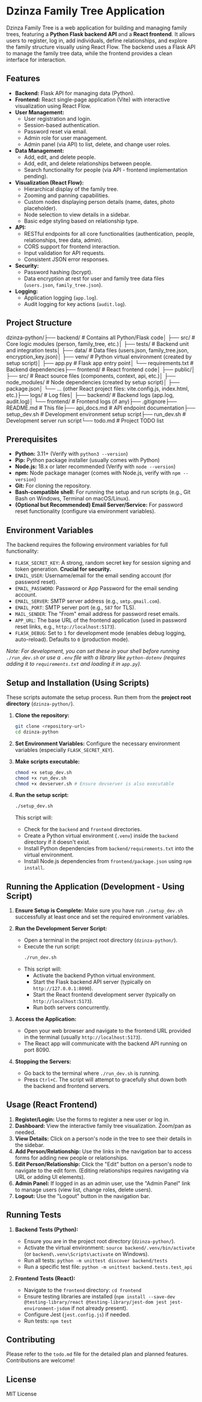# Dzinza Family Tree Application

Dzinza Family Tree is a web application for building and managing family trees, featuring a **Python Flask backend API** and a **React frontend**. It allows users to register, log in, add individuals, define relationships, and explore the family structure visually using React Flow. The backend uses a Flask API to manage the family tree data, while the frontend provides a clean interface for interaction.

## Features

* **Backend:** Flask API for managing data (Python).
* **Frontend:** React single-page application (Vite) with interactive visualization using React Flow.
* **User Management:**
    * User registration and login.
    * Session-based authentication.
    * Password reset via email.
    * Admin role for user management.
    * Admin panel (via API) to list, delete, and change user roles.
* **Data Management:**
    * Add, edit, and delete people.
    * Add, edit, and delete relationships between people.
    * Search functionality for people (via API - frontend implementation pending).
* **Visualization (React Flow):**
    * Hierarchical display of the family tree.
    * Zooming and panning capabilities.
    * Custom nodes displaying person details (name, dates, photo placeholder).
    * Node selection to view details in a sidebar.
    * Basic edge styling based on relationship type.
* **API:**
    * RESTful endpoints for all core functionalities (authentication, people, relationships, tree data, admin).
    * CORS support for frontend interaction.
    * Input validation for API requests.
    * Consistent JSON error responses.
* **Security:**
    * Password hashing (bcrypt).
    * Data encryption at rest for user and family tree data files (`users.json`, `family_tree.json`).
* **Logging:**
    * Application logging (`app.log`).
    * Audit logging for key actions (`audit.log`).

## Project Structure

dzinza-python/├── backend/              # Contains all Python/Flask code│   ├── src/              # Core logic modules (person, family_tree, etc.)│   ├── tests/            # Backend unit and integration tests│   ├── data/             # Data files (users.json, family_tree.json, encryption_key.json)│   ├── venv/             # Python virtual environment (created by setup script)│   ├── app.py            # Flask app entry point│   └── requirements.txt  # Backend dependencies├── frontend/             # React frontend code│   ├── public/│   ├── src/              # React source files (components, context, api, etc.)│   ├── node_modules/     # Node dependencies (created by setup script)│   ├── package.json│   └── ... (other React project files: vite.config.js, index.html, etc.)├── logs/                 # Log files│   ├── backend/          # Backend logs (app.log, audit.log)│   └── frontend/         # Frontend logs (if any)├── .gitignore├── README.md             # This file├── api_docs.md           # API endpoint documentation├── setup_dev.sh          # Development environment setup script├── run_dev.sh            # Development server run script└── todo.md               # Project TODO list
## Prerequisites

* **Python:** 3.11+ (Verify with `python3 --version`)
* **Pip:** Python package installer (usually comes with Python)
* **Node.js:** 18.x or later recommended (Verify with `node --version`)
* **npm:** Node package manager (comes with Node.js, verify with `npm --version`)
* **Git:** For cloning the repository.
* **Bash-compatible shell:** For running the setup and run scripts (e.g., Git Bash on Windows, Terminal on macOS/Linux).
* **(Optional but Recommended) Email Server/Service:** For password reset functionality (configure via environment variables).

## Environment Variables

The backend requires the following environment variables for full functionality:

* `FLASK_SECRET_KEY`: A strong, random secret key for session signing and token generation. **Crucial for security.**
* `EMAIL_USER`: Username/email for the email sending account (for password reset).
* `EMAIL_PASSWORD`: Password or App Password for the email sending account.
* `EMAIL_SERVER`: SMTP server address (e.g., `smtp.gmail.com`).
* `EMAIL_PORT`: SMTP server port (e.g., `587` for TLS).
* `MAIL_SENDER`: The "From" email address for password reset emails.
* `APP_URL`: The base URL of the frontend application (used in password reset links, e.g., `http://localhost:5173`).
* `FLASK_DEBUG`: Set to `1` for development mode (enables debug logging, auto-reload). Defaults to `0` (production mode).

*Note: For development, you can set these in your shell before running `./run_dev.sh` or use a `.env` file with a library like `python-dotenv` (requires adding it to `requirements.txt` and loading it in `app.py`).*

## Setup and Installation (Using Scripts)

These scripts automate the setup process. Run them from the **project root directory** (`dzinza-python/`).

1.  **Clone the repository:**
    ```bash
    git clone <repository-url>
    cd dzinza-python
    ```

2.  **Set Environment Variables:** Configure the necessary environment variables (especially `FLASK_SECRET_KEY`).

3.  **Make scripts executable:**
    ```bash
    chmod +x setup_dev.sh
    chmod +x run_dev.sh
    chmod +x devserver.sh # Ensure devserver is also executable
    ```

4.  **Run the setup script:**
    ```bash
    ./setup_dev.sh
    ```
    This script will:
    * Check for the `backend` and `frontend` directories.
    * Create a Python virtual environment (`.venv`) inside the `backend` directory if it doesn't exist.
    * Install Python dependencies from `backend/requirements.txt` into the virtual environment.
    * Install Node.js dependencies from `frontend/package.json` using `npm install`.

## Running the Application (Development - Using Script)

1.  **Ensure Setup is Complete:** Make sure you have run `./setup_dev.sh` successfully at least once and set the required environment variables.

2.  **Run the Development Server Script:**
    * Open a terminal in the project root directory (`dzinza-python/`).
    * Execute the run script:
        ```bash
        ./run_dev.sh
        ```
    * This script will:
        * Activate the backend Python virtual environment.
        * Start the Flask backend API server (typically on `http://127.0.0.1:8090`).
        * Start the React frontend development server (typically on `http://localhost:5173`).
        * Run both servers concurrently.

3.  **Access the Application:**
    * Open your web browser and navigate to the frontend URL provided in the terminal (usually `http://localhost:5173`).
    * The React app will communicate with the backend API running on port 8090.

4.  **Stopping the Servers:**
    * Go back to the terminal where `./run_dev.sh` is running.
    * Press `Ctrl+C`. The script will attempt to gracefully shut down both the backend and frontend servers.

## Usage (React Frontend)

1.  **Register/Login:** Use the forms to register a new user or log in.
2.  **Dashboard:** View the interactive family tree visualization. Zoom/pan as needed.
3.  **View Details:** Click on a person's node in the tree to see their details in the sidebar.
4.  **Add Person/Relationship:** Use the links in the navigation bar to access forms for adding new people or relationships.
5.  **Edit Person/Relationship:** Click the "Edit" button on a person's node to navigate to the edit form. (Editing relationships requires navigating via URL or adding UI elements).
6.  **Admin Panel:** If logged in as an admin user, use the "Admin Panel" link to manage users (view list, change roles, delete users).
7.  **Logout:** Use the "Logout" button in the navigation bar.

## Running Tests

1.  **Backend Tests (Python):**
    * Ensure you are in the project root directory (`dzinza-python/`).
    * Activate the virtual environment: `source backend/.venv/bin/activate` (or `backend\.venv\Scripts\activate` on Windows).
    * Run all tests: `python -m unittest discover backend/tests`
    * Run a specific test file: `python -m unittest backend.tests.test_api`

2.  **Frontend Tests (React):**
    * Navigate to the `frontend` directory: `cd frontend`
    * Ensure testing libraries are installed (`npm install --save-dev @testing-library/react @testing-library/jest-dom jest jest-environment-jsdom` if not already present).
    * Configure Jest (`jest.config.js`) if needed.
    * Run tests: `npm test`

## Contributing

Please refer to the `todo.md` file for the detailed plan and planned features. Contributions are welcome!

## License

MIT License
